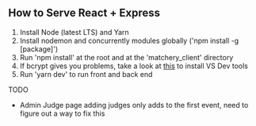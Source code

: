  ## How to Serve React + Express

 1. Install Node (latest LTS) and Yarn
 2. Install nodemon and concurrently modules globally ('npm install -g [package]')
 3. Run 'npm install' at the root and at the 'matchery_client' directory
 3. If bcrypt gives you problems, take a look at [this](https://github.com/kelektiv/node.bcrypt.js/wiki/Installation-Instructions) to install VS Dev tools
 4. Run 'yarn dev' to run front and back end

TODO
* Admin Judge page adding judges only adds to the first event, need to figure out a way to fix this
